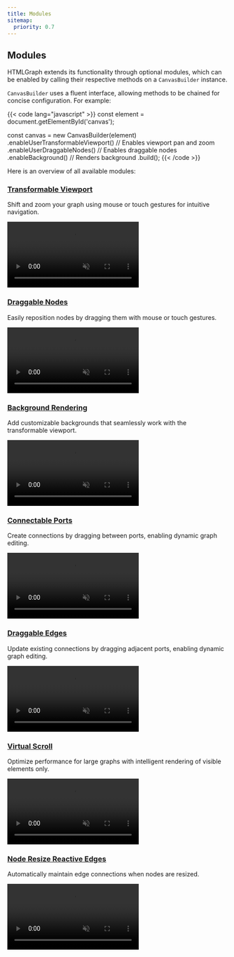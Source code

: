 ```yaml
---
title: Modules
sitemap:
  priority: 0.7
---
```


## Modules

HTMLGraph extends its functionality through optional modules, which can be enabled by calling their respective methods on a `CanvasBuilder` instance.

`CanvasBuilder` uses a fluent interface, allowing methods to be chained for concise configuration. For example:

{{< code lang="javascript" >}}
const element = document.getElementById('canvas');

const canvas = new CanvasBuilder(element)
  .enableUserTransformableViewport() // Enables viewport pan and zoom
  .enableUserDraggableNodes() // Enables draggable nodes
  .enableBackground() // Renders background
  .build();
{{< /code >}}

Here is an overview of all available modules:

### [Transformable Viewport](/modules/transformable-viewport)
Shift and zoom your graph using mouse or touch gestures for intuitive navigation.

<a href="/use-cases/transformable-viewport/" target="_blank" aria-label="Transformable Viewport">
  <div class="video">
    <video autoplay muted loop>
      <source src="/media/transformable-viewport.webm">
    </video>
  </div>
</a>

### [Draggable Nodes](/modules/draggable-nodes)
Easily reposition nodes by dragging them with mouse or touch gestures.

<a href="/use-cases/draggable-nodes/" target="_blank" aria-label="Draggable Nodes">
  <div class="video">
    <video autoplay muted loop>
      <source src="/media/draggable-nodes.webm">
    </video>
  </div>
</a>

### [Background Rendering](/modules/background)
Add customizable backgrounds that seamlessly work with the transformable viewport.

<a href="/use-cases/custom-background-renderer/" target="_blank" aria-label="Background">
  <div class="video">
    <video autoplay muted loop>
      <source src="/media/background.webm">
    </video>
  </div>
</a>

### [Connectable Ports](/modules/connectable-ports)
Create connections by dragging between ports, enabling dynamic graph editing.

<a href="/use-cases/connectable-ports/" target="_blank" aria-label="Connectable Ports">
  <div class="video">
    <video autoplay muted loop>
      <source src="/media/connectable-ports.webm">
    </video>
  </div>
</a>

### [Draggable Edges](/modules/draggable-edges)
Update existing connections by dragging adjacent ports, enabling dynamic graph editing.

<a href="/use-cases/draggable-edges/" target="_blank" aria-label="Draggable Edges">
  <div class="video">
    <video autoplay muted loop>
      <source src="/media/draggable-edges.webm">
    </video>
  </div>
</a>

### [Virtual Scroll](/modules/virtual-scroll)
Optimize performance for large graphs with intelligent rendering of visible elements only.

<a href="/use-cases/virtual-scroll/" target="_blank" aria-label="Virtual Scroll">
  <div class="video">
    <video autoplay muted loop>
      <source src="/media/virtual-scroll.webm">
    </video>
  </div>
</a>

### [Node Resize Reactive Edges](/modules/node-resize-reactive-edges)
Automatically maintain edge connections when nodes are resized.

<a href="/use-cases/node-resize-reactive-edges/" target="_blank" aria-label="Responsive Nodes">
  <div class="video">
    <video autoplay muted loop>
      <source src="/media/node-resize-reactive-edges.webm">
    </video>
  </div>
</a>
